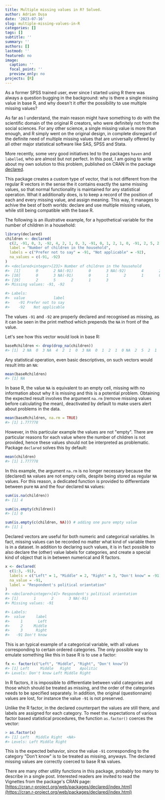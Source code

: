 ```yaml
---
title: Multiple missing values in R? Solved.
author: Adrian Dușa
date: '2023-07-16'
slug: multiple-missing-values-in-R
categories: []
tags: []
subtitle: ''
summary: ''
authors: []
lastmod: ''
featured: no
image:
  caption: ''
  focal_point: ''
  preview_only: no
projects: [R]
---
```


As a former SPSS trained user, ever since I started using R there was always a question bugging in the background: why is there a single missing value in base R, and why doesn't it offer the possibility to use multiple missing values?

As far as I understand, the main reason might have something to do with the scientific domain of the original R creators, who were definitely not from the social sciences. For any other science, a single missing value is more than enough, and R simply went on the original design, in complete disregard of the definite need of multiple missing values that are universally offered by all other major statistical software like SAS, SPSS and Stata.

More recently, some very good initiatives led to the packages `haven` and `labelled`, who are almost but not perfect. In this post, I am going to write about my own solution to this problem, published on CRAN in the package [declared](https://cran.r-project.org/web/packages/declared/index.html).

This package creates a custom type of vector, that is not different from the regular R vectors in the sense the it contains exactly the same missing values, so that normal functionality is maintained for any statistical operation. What it additionally does, is to keep a record of the position of each and every missing value, and assign meaning. This way, it manages to achive the best of both worlds: declare and use multiple missing values, while still being compatible with the base R.

The following is an illustrative example, for a hypothetical variable for the number of children in a household:

```r
library(declared)
children <- declared(
  c(2, -91, 0, 3, -92, 4, 2, 1, 0, 3, -91, 0, 1, 2, 1, 0, -91, 2, 5, 2, 1, 3),
  label = "Number of children in the household",
  labels = c("Prefer not to say" = -91, "Not applicable" = -92),
  na_values = c(-91, -92)
)
#> <declared<integer>[23]> Number of children in the household
#>  [1]       0       2 NA(-91)       0       3 NA(-92)       4       2       1
#> [10]       0       3 NA(-91)       0       1       2       1       0 NA(-91)
#> [19]       2       5       2       1       3
#> Missing values: -91, -92

#> Labels:
#>  value             label
#>    -91 Prefer not to say
#>    -92    Not applicable
```

The values `-91` and `-92` are properly declared and recognised as missing, as it can be seen in the print method which prepends the `NA` in front of the value.

Let's see how this vector would look in base R:

```r
baseRchildren <- drop(drop_na(children))
#> [1]  2 NA  0  3 NA  4  2  1  0  3 NA  0  1  2  1  0 NA  2  5  2  1  3
```

Any statistical operation, even basic descriptives, on such vectors would result into an `NA`:

```r
mean(baseRchildren)
#> [1] NA
```

In base R, the value `NA` is equivalent to an empty cell, missing with no information about why it is missing and this is a potential problem. Obtaining the expected result involves the argument `na.rm` (remove missing values before calculating the mean), deactivated by default to make users alert about problems in the data. 

```r
mean(baseRchildren, na.rm = TRUE)
#> [1] 1.777778
```

However, in this particular example the values are not "empty". There are particular reasons for each value where the number of children is not provided, hence these values should not be interpreted as problematic. Package `declared` solves this by default:

```r
mean(children)
#> [1] 1.777778
```

In this example, the argument `na.rm` is no longer necessary because the (declared) `NA` values are not empty cells, despite being stored as regular `NA` values. For this reason, a dedicated function is provided to differentiate between pure `NA` and the four declared `NA` values:

```r
sum(is.na(children))
#> [1] 4

sum(is.empty(children))
#> [1] 0

sum(is.empty(c(children, NA))) # adding one pure empty value
#> [1] 1
```

Declared vectors are useful for both numeric and categorical variables. In fact, missing values can be recorded no matter what kind of variable there is in a dataset. In addition to declaring such values, it is in fact possible to also declare the (other) value labels for categories, and create a special kind of object that is in between numerical and R factors.

```r
x <- declared(
  c(1:3, -91),
  labels = c("Left" = 1, "Middle" = 2, "Right" = 3, "Don't know" = -91),
  na_value = -91,
  label = "Respondent's political orientation"
)
#> <declared<integer>[4]> Respondent's political orientation
#> [1]       1       2       3 NA(-91)
#> Missing values: -91

#> Labels:
#>  value     label
#>     1       Left
#>     2     Middle
#>     3      Right
#>   -91 Don't know
```
This is an typical example of a categorical variable, with all values corresponding to certain ordered categories. The only possible way to emulate something like this in base R is to use a factor:

```r
fx <- factor(c("Left", "Middle", "Right", "Don't know"))
#> [1] Left     Middle   Right    Apolitic
#> Levels: Don't know Left Middle Right
```

In R factors, it is impossible to differentiate between valid categories and those which should be treated as missing, and the order of the categories needs to be specified separately. In addition, the original (questionnaire) values are lost, for instance the value `-91` is not preserved.

Unlike the R factor, in the declared counterpart the values are still there, and labels are assigned for each category. To meet the expectations of various factor based statistical procedures, the function `as.factor()` coerces the vector:

```r
> as.factor(x)
#> [1] Left   Middle Right  <NA>  
#> Levels: Left Middle Right
```

This is the expected behavior, since the value `-91` corresponding to the category "Don't know" is to be treated as missing, anyways. The declared missing values are correctly coerced to base R `NA` values.

There are many other utility functions in this package, probably too many to describe in a single post. Interested readers are invited to read the Vignettes from the package's CRAN page:<br>
[https://cran.r-project.org/web/packages/declared/index.html](https://cran.r-project.org/web/packages/declared/index.html)

<br>
